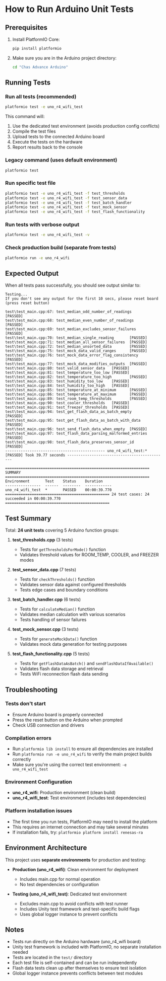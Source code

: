 # How to Run Arduino Unit Tests

## Prerequisites

1. Install PlatformIO Core:
   ```bash
   pip install platformio
   ```

2. Make sure you are in the Arduino project directory:
   ```bash
   cd "Chas Advance Arduino"
   ```

## Running Tests

### Run all tests (recommended)
```bash
platformio test -e uno_r4_wifi_test
```

This command will:
1. Use the dedicated test environment (avoids production config conflicts)
2. Compile the test files
3. Upload tests to the connected Arduino board
4. Execute the tests on the hardware
5. Report results back to the console

### Legacy command (uses default environment)
```bash
platformio test
```

### Run specific test file
```bash
platformio test -e uno_r4_wifi_test -f test_thresholds
platformio test -e uno_r4_wifi_test -f test_sensor_data
platformio test -e uno_r4_wifi_test -f test_batch_handler
platformio test -e uno_r4_wifi_test -f test_mock_sensor
platformio test -e uno_r4_wifi_test -f test_flash_functionality
```

### Run tests with verbose output
```bash
platformio test -e uno_r4_wifi_test -v
```

### Check production build (separate from tests)
```bash
platformio run -e uno_r4_wifi
```

## Expected Output

When all tests pass successfully, you should see output similar to:

```
Testing...
If you don't see any output for the first 10 secs, please reset board (press reset button)

test\test_main.cpp:67: test_median_odd_number_of_readings       [PASSED]
test\test_main.cpp:68: test_median_even_number_of_readings      [PASSED]
test\test_main.cpp:69: test_median_excludes_sensor_failures     [PASSED]
test\test_main.cpp:70: test_median_single_reading       [PASSED]
test\test_main.cpp:71: test_median_all_sensor_failures  [PASSED]
test\test_main.cpp:72: test_median_unsorted_data        [PASSED]
test\test_main.cpp:75: test_mock_data_valid_ranges      [PASSED]
test\test_main.cpp:76: test_mock_data_error_flag_consistency    [PASSED]
test\test_main.cpp:77: test_mock_data_modifies_outputs  [PASSED]
test\test_main.cpp:80: test_valid_sensor_data   [PASSED]
test\test_main.cpp:81: test_temperature_too_low [PASSED]
test\test_main.cpp:82: test_temperature_too_high        [PASSED]
test\test_main.cpp:83: test_humidity_too_low    [PASSED]
test\test_main.cpp:84: test_humidity_too_high   [PASSED]
test\test_main.cpp:85: test_temperature_at_minimum      [PASSED]
test\test_main.cpp:86: test_temperature_at_maximum      [PASSED]
test\test_main.cpp:89: test_room_temp_thresholds        [PASSED]
test\test_main.cpp:90: test_cooler_thresholds   [PASSED]
test\test_main.cpp:91: test_freezer_thresholds  [PASSED]
test\test_main.cpp:94: test_get_flash_data_as_batch_empty       [PASSED]
test\test_main.cpp:95: test_get_flash_data_as_batch_with_data   [PASSED]
test\test_main.cpp:96: test_send_flash_data_when_empty  [PASSED]
test\test_main.cpp:97: test_flash_data_parsing_malformed_entries        [PASSED]
test\test_main.cpp:98: test_flash_data_preserves_sensor_id      [PASSED]
--------------------------------------------- uno_r4_wifi_test:* [PASSED] Took 39.77 seconds --------------------------------------------- 

================================================================= SUMMARY ================================================================= 
Environment       Test    Status    Duration
----------------  ------  --------  ------------
uno_r4_wifi_test  *       PASSED    00:00:39.770
=============================================== 24 test cases: 24 succeeded in 00:00:39.770 ===============================================
```

## Test Summary

Total: **24 unit tests** covering 5 Arduino function groups:

1. **test_thresholds.cpp** (3 tests)
   - Tests for `getThresholdsForMode()` function
   - Validates threshold values for ROOM_TEMP, COOLER, and FREEZER modes

2. **test_sensor_data.cpp** (7 tests)
   - Tests for `checkThresholds()` function
   - Validates sensor data against configured thresholds
   - Tests edge cases and boundary conditions

3. **test_batch_handler.cpp** (6 tests)
   - Tests for `calculateMedian()` function
   - Validates median calculation with various scenarios
   - Tests handling of sensor failures

4. **test_mock_sensor.cpp** (3 tests)
   - Tests for `generateMockData()` function
   - Validates mock data generation for testing purposes

5. **test_flash_functionality.cpp** (5 tests)
   - Tests for `getFlashDataAsBatch()` and `sendFlashDataIfAvailable()`
   - Validates flash data storage and retrieval
   - Tests WiFi reconnection flash data sending

## Troubleshooting

### Tests don't start
- Ensure Arduino board is properly connected
- Press the reset button on the Arduino when prompted
- Check USB connection and drivers

### Compilation errors
- Run `platformio lib install` to ensure all dependencies are installed
- Run `platformio run -e uno_r4_wifi` to verify the main project builds correctly
- Make sure you're using the correct test environment: `-e uno_r4_wifi_test`

### Environment Configuration
- **uno_r4_wifi**: Production environment (clean build)
- **uno_r4_wifi_test**: Test environment (includes test dependencies)

### Platform installation issues
- The first time you run tests, PlatformIO may need to install the platform
- This requires an internet connection and may take several minutes
- If installation fails, try: `platformio platform install renesas-ra`

## Environment Architecture

This project uses **separate environments** for production and testing:

- **Production (uno_r4_wifi)**: Clean environment for deployment
  - Includes main.cpp for normal operation
  - No test dependencies or configuration
  
- **Testing (uno_r4_wifi_test)**: Dedicated test environment
  - Excludes main.cpp to avoid conflicts with test runner
  - Includes Unity test framework and test-specific build flags
  - Uses global logger instance to prevent conflicts

## Notes

- Tests run directly on the Arduino hardware (uno_r4_wifi board)
- Unity test framework is included with PlatformIO, no separate installation needed
- Tests are located in the `test/` directory
- Each test file is self-contained and can be run independently
- Flash data tests clean up after themselves to ensure test isolation
- Global logger instance prevents conflicts between test modules
